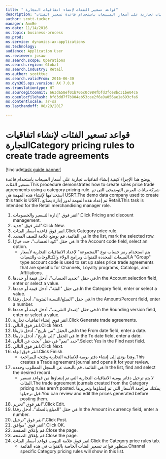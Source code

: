 ```yaml
--- 
title: " قواعد تسعير الفئات لإنشاء اتفاقيات التجارة"
description: "يوضح هذا الإجراء كيفية إنشاء اتفاقيات تجارية على أسعار المبيعات باستخدام قاعدة تسعير الفئات."
author: scott-tucker
manager: AnnBe
ms.date: 11/14/2016
ms.topic: business-process
ms.prod: 
ms.service: dynamics-ax-applications
ms.technology: 
audience: Application User
ms.reviewer: josaw
ms.search.scope: Operations
ms.search.region: Global
ms.search.industry: Retail
ms.author: scotttuc
ms.search.validFrom: 2016-06-30
ms.dyn365.ops.version: AX 7.0.0
ms.translationtype: HT
ms.sourcegitcommit: 663da58ef01b705c0c984fbfd3fce8bc31be04c6
ms.openlocfilehash: bfd3dd7f7b804eb53cee2f6a9a056ae1a693cfa6
ms.contentlocale: ar-sa
ms.lasthandoff: 08/29/2017

---
```

# <a name="category-pricing-rules-to-create-trade-agreements"></a><span data-ttu-id="173a8-103"> قواعد تسعير الفئات لإنشاء اتفاقيات التجارة</span><span class="sxs-lookup"><span data-stu-id="173a8-103">Category pricing rules to create trade agreements</span></span>

[!include[task guide banner](../includes/task-guide-banner.md)]

<span data-ttu-id="173a8-104">يوضح هذا الإجراء كيفية إنشاء اتفاقيات تجارية على أسعار المبيعات باستخدام قاعدة تسعير الفئات.</span><span class="sxs-lookup"><span data-stu-id="173a8-104">This procedure demonstrates how to create sales price trade agreements using a category pricing rule.</span></span> <span data-ttu-id="173a8-105">شركة بيانات العرض التوضيحي التي تم استخدامها لإنشاء هذه المهمة هي USRT.‬</span><span class="sxs-lookup"><span data-stu-id="173a8-105">The demo data company used to create this task is USRT.</span></span> <span data-ttu-id="173a8-106">تم إعداد هذه المهمة لدور إدارة بضائع Retail.</span><span class="sxs-lookup"><span data-stu-id="173a8-106">This task is intended for the Retail merchandising manager role.</span></span>

1. <span data-ttu-id="173a8-107">انقر فوق "إدارة التسعير والخصومات".</span><span class="sxs-lookup"><span data-stu-id="173a8-107">Click Pricing and discount management.</span></span>
2. <span data-ttu-id="173a8-108">انقر فوق "جديد".</span><span class="sxs-lookup"><span data-stu-id="173a8-108">Click New.</span></span>
3. <span data-ttu-id="173a8-109">انقر فوق قاعدة أسعار الفئات.</span><span class="sxs-lookup"><span data-stu-id="173a8-109">Click Category price rule.</span></span>
4. <span data-ttu-id="173a8-110">في القائمة، قم بوضع علامة للصف المحدد.</span><span class="sxs-lookup"><span data-stu-id="173a8-110">In the list, mark the selected row.</span></span>
5. <span data-ttu-id="173a8-111">في حقل "‏‫كود الحساب‬"، حدد خيارًا.</span><span class="sxs-lookup"><span data-stu-id="173a8-111">In the Account code field, select an option.</span></span>
    * <span data-ttu-id="173a8-112">يتم استخدام رمز حساب نوع "المجموعة" لإعداد الاتفاقيات التجارية لأسعار المبيعات المحددة للقنوات وبرامج الولاء والكتالوجات‬ والتبعيات‬.</span><span class="sxs-lookup"><span data-stu-id="173a8-112">A "Group" type account code is used to set up sales price trade agreements that are specific for Channels, Loyalty programs, Catalogs, and Affiliations.</span></span>  
6. <span data-ttu-id="173a8-113">في حقل "‏‫تحديد الحساب‬"، أدخل قيمة أو حددها.</span><span class="sxs-lookup"><span data-stu-id="173a8-113">In the Account selection field, enter or select a value.</span></span>
7. <span data-ttu-id="173a8-114">في حقل "الفئة"، أدخل قيمة أو حددها.</span><span class="sxs-lookup"><span data-stu-id="173a8-114">In the Category field, enter or select a value.</span></span>
8. <span data-ttu-id="173a8-115">في حقل "‏‫المبلغ/النسبة المئوية‬"، أدخل رقمًا.</span><span class="sxs-lookup"><span data-stu-id="173a8-115">In the Amount/Percent field, enter a number.</span></span>
9. <span data-ttu-id="173a8-116">في حقل "‏‫إصدار التقريب‬"، أدخل قيمة أو حددها.</span><span class="sxs-lookup"><span data-stu-id="173a8-116">In the Rounding version field, enter or select a value.</span></span>
10. <span data-ttu-id="173a8-117">انقر فوق إنشاء اتفاقيات تجارية.</span><span class="sxs-lookup"><span data-stu-id="173a8-117">Click Generate trade agreements.</span></span>
11. <span data-ttu-id="173a8-118">انقر فوق التالي.</span><span class="sxs-lookup"><span data-stu-id="173a8-118">Click Next.</span></span>
12. <span data-ttu-id="173a8-119">في الحقل "من تاريخ"، أدخل تاريخًا.</span><span class="sxs-lookup"><span data-stu-id="173a8-119">In the From date field, enter a date.</span></span>
13. <span data-ttu-id="173a8-120">في الحقل "إلى تاريخ"، أدخل تاريخًا.</span><span class="sxs-lookup"><span data-stu-id="173a8-120">In the To date field, enter a date.</span></span>
14. <span data-ttu-id="173a8-121">حدد "نعم" في حقل "‏‫بحث عن التالي‬".</span><span class="sxs-lookup"><span data-stu-id="173a8-121">Select Yes in the Find next field.</span></span>
15. <span data-ttu-id="173a8-122">انقر فوق التالي.</span><span class="sxs-lookup"><span data-stu-id="173a8-122">Click Next.</span></span>
16. <span data-ttu-id="173a8-123">انقر فوق إنهاء.</span><span class="sxs-lookup"><span data-stu-id="173a8-123">Click Finish.</span></span>
    * <span data-ttu-id="173a8-124">وهذا يؤدي إلى إنشاء دفتر يومية للاتفاقية التجارية وفتحه للمراجعة.</span><span class="sxs-lookup"><span data-stu-id="173a8-124">This creates a Trade agreement journal and opens it for your review.</span></span>  
17. <span data-ttu-id="173a8-125">في القائمة، قم بالبحث عن السجل المطلوب وحدده.</span><span class="sxs-lookup"><span data-stu-id="173a8-125">In the list, find and select the desired record.</span></span>
    * <span data-ttu-id="173a8-126">لا يتم ترحيل دفاتر يومية الاتفاقيات التجارية التي تم إنشاؤها من قواعد تسعير الفئات.</span><span class="sxs-lookup"><span data-stu-id="173a8-126">The trade agreement journals created from the Category pricing rules aren't posted.</span></span> <span data-ttu-id="173a8-127">يمكنك مراجعة الأسعار التي تم إنشاؤها وتحريرها قبل ترحيلها.</span><span class="sxs-lookup"><span data-stu-id="173a8-127">You can  review and edit the prices generated before posting them.</span></span>  
18. <span data-ttu-id="173a8-128">انقر فوق "تحرير".</span><span class="sxs-lookup"><span data-stu-id="173a8-128">Click Edit.</span></span>
19. <span data-ttu-id="173a8-129">في حقل "المبلغ بالعملة"، أدخل رقمًا.</span><span class="sxs-lookup"><span data-stu-id="173a8-129">In the Amount in currency field, enter a number.</span></span>
20. <span data-ttu-id="173a8-130">انقر فوق "ترحيل".</span><span class="sxs-lookup"><span data-stu-id="173a8-130">Click Post.</span></span>
21. <span data-ttu-id="173a8-131">انقر فوق "موافق".</span><span class="sxs-lookup"><span data-stu-id="173a8-131">Click OK.</span></span>
22. <span data-ttu-id="173a8-132">قم بإغلاق الصفحة.</span><span class="sxs-lookup"><span data-stu-id="173a8-132">Close the page.</span></span>
23. <span data-ttu-id="173a8-133">قم بإغلاق الصفحة.</span><span class="sxs-lookup"><span data-stu-id="173a8-133">Close the page.</span></span>
24. <span data-ttu-id="173a8-134">انقر فوق علامة التبويب قواعد أسعار الفئات.</span><span class="sxs-lookup"><span data-stu-id="173a8-134">Click the Category price rules tab.</span></span>
    * <span data-ttu-id="173a8-135">ستظهر قواعد تسعير الفئات الخاصة بالقنوات في هذه القائمة.</span><span class="sxs-lookup"><span data-stu-id="173a8-135">Channel specific Category pricing rules will show in this list.</span></span>  


